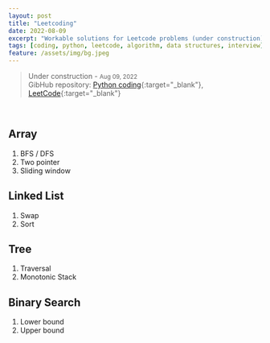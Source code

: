```yaml
---
layout: post
title: "Leetcoding"
date: 2022-08-09
excerpt: "Workable solutions for Leetcode problems (under construction)."
tags: [coding, python, leetcode, algorithm, data structures, interview]
feature: /assets/img/bg.jpeg
---
```


> Under construction - <small>Aug 09, 2022</small> <br/>
  GibHub repository: [Python coding](https://github.com/yylou/python-coding){:target="_blank"},
  [LeetCode](https://github.com/yylou/leetcode){:target="_blank"}

<br/>

## Array

1. BFS / DFS
2. Two pointer
3. Sliding window

## Linked List

1. Swap
2. Sort

## Tree

1. Traversal
2. Monotonic Stack

## Binary Search

1. Lower bound
2. Upper bound

<br/>